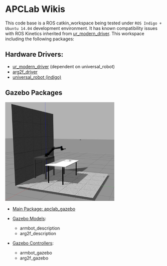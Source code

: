 # APCLab Wikis
This code base is a ROS catkin\_workspace being tested under `ROS Indigo + Ubuntu 14.04` development environment. It has known compatibility issues with ROS Kinetics inherited from [ur_modern_driver](https://github.com/ThomasTimm/ur_modern_driver.git). This workspace including the following packages:

## Hardware Drivers:
  - [ur_modern_driver](https://github.com/ThomasTimm/ur_modern_driver.git) (dependent on universal_robot)
  - [arg2f_driver](src/hardware_drivers/arg2f_driver)
  - [universal_robot (indigo)](https://github.com/ros-industrial/universal_robot.git)


## Gazebo Packages
<img src="pics/apclab_setup.jpg" width="350">

- [Main Package: apclab_gazebo](src/apclab_gazebo)

- [Gazebo Models](src/gazebo_models):
  - armbot_description
  - arg2f_description

- [Gazebo Controllers](src/gazebo_controllers):
  - armbot_gazebo
  - arg2f_gazebo
